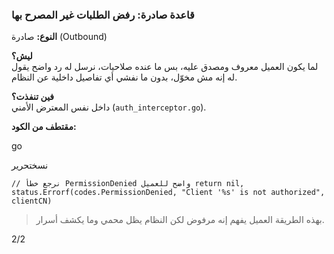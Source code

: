 ### قاعدة صادرة: رفض الطلبات غير المصرح بها

**النوع:** صادرة (Outbound)

**ليش؟**  
لما يكون العميل معروف ومصدق عليه، بس ما عنده صلاحيات، نرسل له رد واضح يقول له إنه مش مخوّل، بدون ما نفشي أي تفاصيل داخلية عن النظام.

**فين تنفذت؟**  
داخل نفس المعترض الأمني (`auth_interceptor.go`).

**مقتطف من الكود:**

go

نسختحرير

`// نرجع خطأ PermissionDenied واضح للعميل return nil, status.Errorf(codes.PermissionDenied, "Client '%s' is not authorized", clientCN)`

> بهذه الطريقة العميل يفهم إنه مرفوض لكن النظام يظل محمي وما يكشف أسرار.

2/2